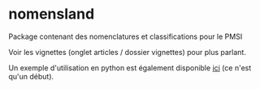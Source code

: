 # nomensland

Package contenant des nomenclatures et classifications pour le PMSI

Voir les vignettes (onglet articles / dossier vignettes) pour plus parlant.


Un exemple d'utilisation en python est également disponible [ici](https://github.com/GuillaumePressiat/nomensland/tree/master/python) (ce n'est qu'un début).

